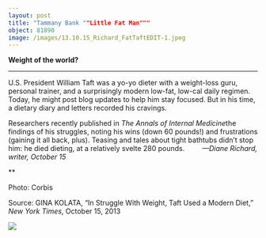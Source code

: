 ```yaml
---
layout: post
title: "Tammany Bank ""Little Fat Man"""
object: 81890
image: /images/13.10.15_Richard_FatTaftEDIT-1.jpeg
---
```

**Weight of the world?**

****

U.S. President William Taft was a yo-yo dieter with a weight-loss guru, personal trainer, and a surprisingly modern low-fat, low-cal daily regimen. Today, he might post blog updates to help him stay focused. But in his time, a dietary diary and letters recorded his cravings.

Researchers recently published in *The Annals of Internal Medicine*the findings of his struggles, noting his wins (down 60 pounds!) and frustrations (gaining it all back, plus). Teasing and tales about tight bathtubs didn’t stop him: he died dieting, at a relatively svelte 280 pounds.         *—Diane Richard, writer, October 15*

**

Photo: Corbis 

Source: GINA KOLATA, “In Struggle With Weight, Taft Used a Modern Diet,” *New York Times*, October 15, 2013 

![]({{siteurl.base}}/images/13.10.15_Richard_FatTaftEDIT-1.jpeg)
